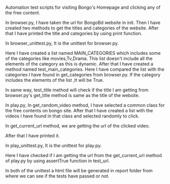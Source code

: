 Automation test scripts for visiting Bongo's Homepage and clicking any of the free content.

In browser.py,
I have taken the url for BongoBd website in init. Then I have created two methods to get the titles and categories of the website. After that I have printed the title and categories by using print function.

In browser_unittest.py,
It is the unittest for browser.py.

Here I have created a list named MAIN_CATEGORIES which includes some of the categories like movies,Tv,Drama. This list doesn't include all the elements of the category as this is dynamic. After that I have created a method named test_main_categories. Here I have compared the list with the categories I have found in get_categories from browser.py. If the category includes the elements of the list ,It will be True.

In same way, test_title method will check if the title I am getting from browser.py's get_title method is same as the title of the website.


In play.py,
In get_random_video method, I have selected a common class for the free contents on bongo site. After that I have created a list with the videos I have found in that class and selected randomly to click.

In get_current_url method, we are getting the url of the clicked video.

After that I have printed it.

In play_unittest.py,
It is the unittest for play.py.

Here I have checked if I am getting the url from the get_current_url method of play.py by using assertTrue function in test_url.


In both of the unittest a html file will be generated in report folder from where we can see if the tests have passed or not.